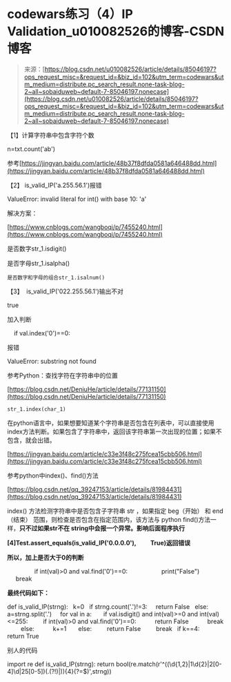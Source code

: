 <!--yml
category: codewars
date: 2022-08-13 11:49:53
-->

# codewars练习（4）IP Validation_u010082526的博客-CSDN博客

> 来源：[https://blog.csdn.net/u010082526/article/details/85046197?ops_request_misc=&request_id=&biz_id=102&utm_term=codewars&utm_medium=distribute.pc_search_result.none-task-blog-2~all~sobaiduweb~default-7-85046197.nonecase](https://blog.csdn.net/u010082526/article/details/85046197?ops_request_misc=&request_id=&biz_id=102&utm_term=codewars&utm_medium=distribute.pc_search_result.none-task-blog-2~all~sobaiduweb~default-7-85046197.nonecase)

【1】计算字符串中包含字符个数

n=txt.count('ab')

参考[https://jingyan.baidu.com/article/48b37f8dfda0581a646488dd.html](https://jingyan.baidu.com/article/48b37f8dfda0581a646488dd.html)

【2】 is_valid_IP('a.255.56.1')报错

ValueError: invalid literal for int() with base 10: 'a'

解决方案：

[https://www.cnblogs.com/wangboqi/p/7455240.html](https://www.cnblogs.com/wangboqi/p/7455240.html)

是否数字str_1.isdigit()

是否字母str_1.isalpha()

```
是否数字和字母的组合str_1.isalnum()
```

【3】  is_valid_IP('022.255.56.1')输出不对

true

加入判断

    if val.index('0')==0:

报错

ValueError: substring not found

参考Python：查找字符在字符串中的位置

[https://blog.csdn.net/DeniuHe/article/details/77131150](https://blog.csdn.net/DeniuHe/article/details/77131150)

```
str_1.index(char_1)
```

在python语言中，如果想要知道某个字符串是否包含在列表中，可以直接使用index方法判断。如果包含了字符串中，返回该字符串第一次出现的位置；如果不包含，就会出错。

[https://jingyan.baidu.com/article/c33e3f48c275fcea15cbb506.html](https://jingyan.baidu.com/article/c33e3f48c275fcea15cbb506.html)

参考python中index()、find()方法

[https://blog.csdn.net/qq_39247153/article/details/81984431](https://blog.csdn.net/qq_39247153/article/details/81984431)

index() 方法检测字符串中是否包含子字符串 str ，如果指定 beg（开始） 和 end（结束） 范围，则检查是否包含在指定范围内，该方法与 python find()方法一样，**只不过如果str不在 string中会报一个异常。影响后面程序执行**

**[4]Test.assert_equals(is_valid_IP('0.0.0.0'),          True)返回错误**

**所以，加上是否大于0的判断**

                if int(val)>0 and val.find('0')==0:
                   print("False")
                   break

**最终代码如下：**

def is_valid_IP(strng):
  k=0
  if strng.count('.')!=3:
    return False
  else:
    a=strng.split('.')
    for val in a:
      if val.isdigit() and int(val)>=0 and int(val)<=255:
        if int(val)>0 and val.find('0')==0:
          return False
          break
        else:
          k+=1
      else:
        return False
        break
  if k==4:
    return True

别人的代码

import re def is_valid_IP(strng): return bool(re.match(r'^((\d{1,2}|1\d{2}|2[0-4]\d|25[0-5])(\.(?!$)|$)){4}(?=$)',strng))